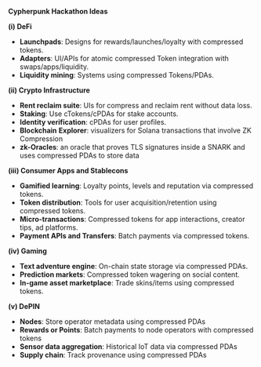 **Cypherpunk Hackathon Ideas**

**(i) DeFi**
- **Launchpads**: Designs for rewards/launches/loyalty with compressed tokens.
- **Adapters**: UI/APIs for atomic compressed Token integration with swaps/apps/liquidity.
- **Liquidity mining**: Systems using compressed Tokens/PDAs.

**(ii) Crypto Infrastructure**

- **Rent reclaim suite**: UIs for compress and reclaim rent without data loss.
- **Staking**: Use cTokens/cPDAs for stake accounts.
- **Identity verification**: cPDAs for user profiles.
- **Blockchain** **Explorer**: visualizers for Solana transactions that involve ZK Compression
- **zk-Oracles**: an oracle that proves TLS signatures inside a SNARK and uses compressed PDAs to store data

**(iii) Consumer Apps and Stablecons**

- **Gamified learning**: Loyalty points, levels and reputation via compressed tokens.
- **Token distribution**: Tools for user acquisition/retention using compressed tokens.
- **Micro-transactions**: Compressed tokens for app interactions, creator tips, ad platforms.
- **Payment APIs and Transfers**: Batch payments via compressed tokens.

**(iv) Gaming**

- **Text adventure engine**: On-chain state storage via compressed PDAs.
- **Prediction markets**: Compressed token wagering on social content.
- **In-game asset marketplace**: Trade skins/items using compressed tokens.

**(v) DePIN**

- **Nodes**: Store operator metadata using compressed PDAs
- **Rewards or Points**: Batch payments to node operators with compressed tokens
- **Sensor data aggregation**: Historical IoT data via compressed PDAs
- **Supply chain**: Track provenance using compressed PDAs
